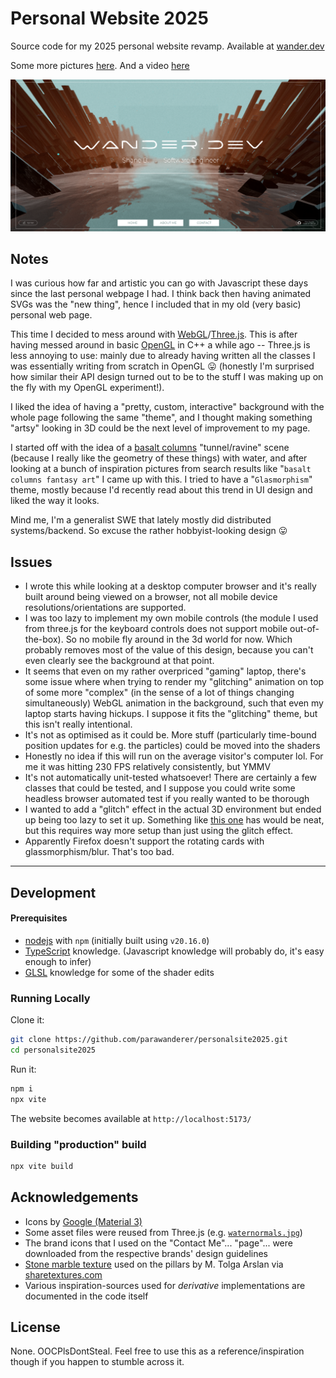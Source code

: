 # Personal Website 2025

Source code for my 2025 personal website revamp. Available at [wander.dev](https://wander.dev)

Some more pictures [here](./docs/). And a video [here](https://youtu.be/8iNIcQxMEDg)

[![Screenshot of website main page](./docs/main_page.png)](https://youtu.be/8iNIcQxMEDg)

## Notes

I was curious how far and artistic you can go with Javascript these days since the last personal webpage I had. I think back then having animated SVGs was the "new thing", hence I included that in my old (very basic) personal web page.

This time I decided to mess around with [WebGL](https://developer.mozilla.org/en-US/docs/Web/API/WebGL_API)/[Three.js](https://threejs.org/). This is after having messed around in basic [OpenGL](https://learnopengl.com/) in C++ a while ago -- Three.js is less annoying to use: mainly due to already having written all the classes I was essentially writing from scratch in OpenGL 😛 (honestly I'm surprised how similar their API design turned out to be to the stuff I was making up on the fly with my OpenGL experiment!).

I liked the idea of having a "pretty, custom, interactive" background with the whole page following the same "theme", and I thought making something "artsy" looking in 3D could be the next level of improvement to my page.

I started off with the idea of a [basalt columns](https://en.wikipedia.org/wiki/Columnar_jointing) "tunnel/ravine" scene (because I really like the geometry of these things) with water, and after looking at a bunch of inspiration pictures from search results like "`basalt columns fantasy art`" I came up with this. I tried to have a "`Glasmorphism`" theme, mostly because I'd recently read about this trend in UI design and liked the way it looks.

Mind me, I'm a generalist SWE that lately mostly did distributed systems/backend. So excuse the rather hobbyist-looking design 😛


## Issues

- I wrote this while looking at a desktop computer browser and it's really built around being viewed on a browser, not all mobile device resolutions/orientations are supported.
- I was too lazy to implement my own mobile controls (the module I used from three.js for the keyboard controls does not support mobile out-of-the-box). So no mobile fly around in the 3d world for now. Which probably removes most of the value of this design, because you can't even clearly see the background at that point.
- It seems that even on my rather overpriced "gaming" laptop, there's some issue where when trying to render my "glitching" animation on top of some more "complex" (in the sense of a lot of things changing simultaneously) WebGL animation in the background, such that even my laptop starts having hickups. I suppose it fits the "glitching" theme, but this isn't really intentional.
- It's not as optimised as it could be. More stuff (particularly time-bound position updates for e.g. the particles) could be moved into the shaders
- Honestly no idea if this will run on the average visitor's computer lol. For me it was hitting 230 FPS relatively consistently, but YMMV
- It's not automatically unit-tested whatsoever! There are certainly a few classes that could be tested, and I suppose you could write some headless browser automated test if you really wanted to be thorough
- I wanted to add a "glitch" effect in the actual 3D environment but ended up being too lazy to set it up. Something like [this one](https://domenicobrz.github.io/webgl/projects/experiment1/) has would be neat, but this requires way more setup than just using the glitch effect.
- Apparently Firefox doesn't support the rotating cards with glassmorphism/blur. That's too bad.

-----------
## Development

#### Prerequisites

- [nodejs](https://nodejs.org/en) with `npm` (initially built using `v20.16.0`)
- [TypeScript](https://www.typescriptlang.org/) knowledge. (Javascript knowledge will probably do, it's easy enough to infer)
- [GLSL](https://en.wikipedia.org/wiki/OpenGL_Shading_Language) knowledge for some of the shader edits

### Running Locally

Clone it:

```bash
git clone https://github.com/parawanderer/personalsite2025.git
cd personalsite2025
```

Run it:

```bash
npm i
npx vite
```

The website becomes available at `http://localhost:5173/`

### Building "production" build

```bash
npx vite build
```

## Acknowledgements

- Icons by [Google (Material 3)](https://fonts.google.com/icons)
- Some asset files were reused from Three.js (e.g. [`waternormals.jpg`](https://github.com/mrdoob/three.js/blob/62bb68551ea0f206976fb288a2174803bf361ae8/examples/textures/waternormals.jpg))
- The brand icons that I used on the "Contact Me"... "page"... were downloaded from the respective brands' design guidelines
- [Stone marble texture](https://www.sharetextures.com/textures/floor/storm_marble_1) used on the pillars by M. Tolga Arslan via [sharetextures.com](https://www.sharetextures.com)
- Various inspiration-sources used for _derivative_ implementations are documented in the code itself

## License

None. OOCPlsDontSteal. Feel free to use this as a reference/inspiration though if you happen to stumble across it.